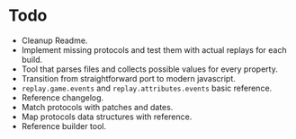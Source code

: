 # Todo

- Cleanup Readme.
- Implement missing protocols and test them with actual replays for each build.
- Tool that parses files and collects possible values for every property.
- Transition from straightforward port to modern javascript.
- `replay.game.events` and `replay.attributes.events` basic reference.
- Reference changelog.
- Match protocols with patches and dates.
- Map protocols data structures with reference.
- Reference builder tool.
